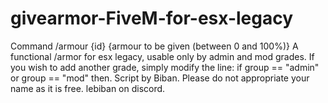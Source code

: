 # givearmor-FiveM-for-esx-legacy
Command /armour {id} {armour to be given (between 0 and 100%)}
A functional /armor for esx legacy, usable only by admin and mod grades. If you wish to add another grade, simply modify the line: if group == "admin" or group == "mod" then. Script by Biban. Please do not appropriate your name as it is free. lebiban on discord.
